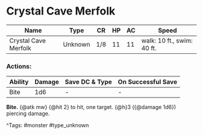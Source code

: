 # Crystal Cave Merfolk

| Name | Type | CR | HP | AC | Speed |
|------|------|----|----|----|-------|
| Crystal Cave Merfolk | Unknown | 1/8 | 11 | 11 | walk: 10 ft., swim: 40 ft. |

### Actions:

| Ability | Damage | Save DC & Type | On Successful Save |
|---------|--------|----------------|--------------------|
| Bite | 1d6 | - | - |


**Bite.** {@atk mw} {@hit 2} to hit, one target. {@h}3 ({@damage 1d6}) piercing damage.

^Tags: #monster #type_unknown